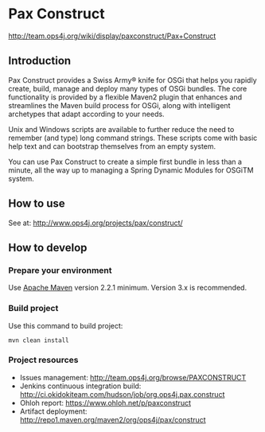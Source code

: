 # Pax Construct

http://team.ops4j.org/wiki/display/paxconstruct/Pax+Construct

## Introduction

Pax Construct provides a Swiss Army® knife for OSGi that helps you rapidly create, build, manage and
deploy many types of OSGi bundles. The core functionality is provided by a flexible Maven2 plugin
that enhances and streamlines the Maven build process for OSGi, along with intelligent archetypes
that adapt according to your needs.

Unix and Windows scripts are available to further reduce the need to remember (and type) long
command strings. These scripts come with basic help text and can bootstrap themselves from an
empty system.

You can use Pax Construct to create a simple first bundle in less than a minute, all the way up to
managing a Spring Dynamic Modules for OSGiTM system.

## How to use

See at: http://www.ops4j.org/projects/pax/construct/

## How to develop

### Prepare your environment

Use [Apache Maven][maven] version 2.2.1 minimum. Version 3.x is recommended.

[maven]: http://maven.apache.org "Apache Maven"

### Build project

Use this command to build project:

    mvn clean install

### Project resources

* Issues management: http://team.ops4j.org/browse/PAXCONSTRUCT
* Jenkins continuous integration build: http://ci.okidokiteam.com/hudson/job/org.ops4j.pax.construct
* Ohloh report: https://www.ohloh.net/p/paxconstruct
* Artifact deployment: http://repo1.maven.org/maven2/org/ops4j/pax/construct

